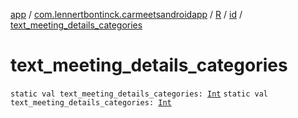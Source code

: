 [app](../../../index.md) / [com.lennertbontinck.carmeetsandroidapp](../../index.md) / [R](../index.md) / [id](index.md) / [text_meeting_details_categories](./text_meeting_details_categories.md)

# text_meeting_details_categories

`static val text_meeting_details_categories: `[`Int`](https://kotlinlang.org/api/latest/jvm/stdlib/kotlin/-int/index.html)
`static val text_meeting_details_categories: `[`Int`](https://kotlinlang.org/api/latest/jvm/stdlib/kotlin/-int/index.html)
